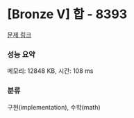 # [Bronze V] 합 - 8393 

[문제 링크](https://www.acmicpc.net/problem/8393) 

### 성능 요약

메모리: 12848 KB, 시간: 108 ms

### 분류

구현(implementation), 수학(math)

